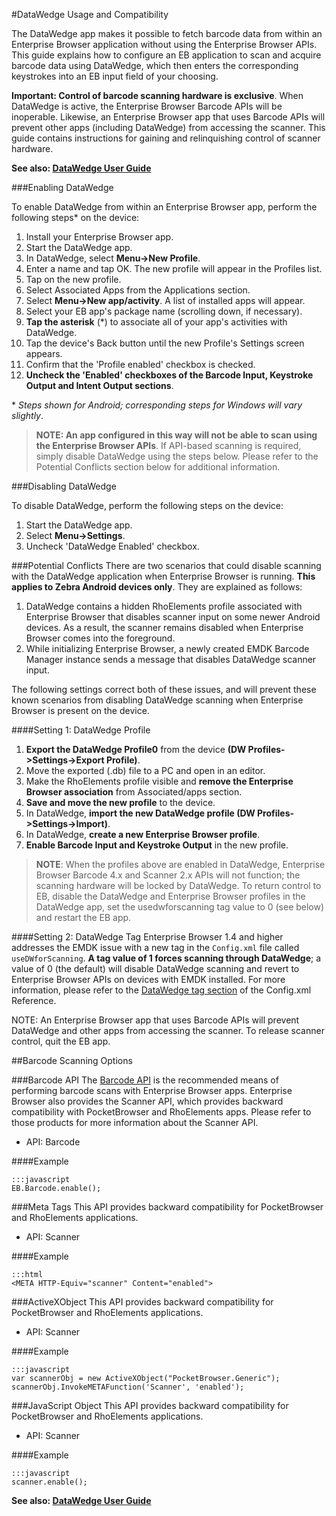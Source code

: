 #DataWedge Usage and Compatibility

The DataWedge app makes it possible to fetch barcode data from within an Enterprise Browser application without using the Enterprise Browser APIs. This guide explains how to configure an EB application to scan and acquire barcode data using DataWedge, which then enters the corresponding keystrokes into an EB input field of your choosing. 

**Important: Control of barcode scanning hardware is exclusive**. When DataWedge is active, the Enterprise Browser Barcode APIs will be inoperable. Likewise, an Enterprise Browser app that uses Barcode APIs will prevent other apps (including DataWedge) from accessing the scanner. This guide contains instructions for gaining and relinquishing control of scanner hardware. 

**See also: [DataWedge User Guide](https://launchpad.motorolasolutions.com/documents/dw_user_guide.html)** 

###Enabling DataWedge

To enable DataWedge from within an Enterprise Browser app, perform the following steps* on the device:

1. Install your Enterprise Browser app. 
2. Start the DataWedge app. 
3. In DataWedge, select **Menu->New Profile**. 
4. Enter a name and tap OK. The new profile will appear in the Profiles list. 
5. Tap on the new profile.
6. Select Associated Apps from the Applications section.
7. Select **Menu->New app/activity**. A list of installed apps will appear. 
8. Select your EB app's package name (scrolling down, if necessary).
9. **Tap the asterisk** (*) to associate all of your app's activities with DataWedge. 
10. Tap the device's Back button until the new Profile's Settings screen appears.
11. Confirm that the 'Profile enabled' checkbox is checked. 
12. **Uncheck the 'Enabled' checkboxes of the Barcode Input, Keystroke Output and Intent Output sections**. 

&#42; *Steps shown for Android; corresponding steps for Windows will vary slightly*.  

>**NOTE: An app configured in this way will not be able to scan using the Enterprise Browser APIs**. If API-based scanning is required, simply disable DataWedge using the steps below. Please refer to the Potential Conflicts section below for additional information. 

###Disabling DataWedge

To disable DataWedge, perform the following steps on the device:

1. Start the DataWedge app.
2. Select **Menu->Settings**.
3. Uncheck 'DataWedge Enabled' checkbox.

###Potential Conflicts
There are two scenarios that could disable scanning with the DataWedge application when Enterprise Browser is running. **This applies to Zebra Android devices only**. They are explained as follows:

1. DataWedge contains a hidden RhoElements profile associated with Enterprise Browser that disables scanner input on some newer Android devices. As a result, the scanner remains disabled when Enterprise Browser comes into the foreground.
2. While initializing Enterprise Browser, a newly created EMDK Barcode Manager instance sends a message that disables DataWedge scanner input.

The following settings correct both of these issues, and will prevent these known scenarios from disabling DataWedge scanning when Enterprise Browser is present on the device. 

####Setting 1: DataWedge Profile

1. **Export the DataWedge Profile0** from the device **(DW Profiles->Settings->Export Profile)**.
2. Move the exported (.db) file to a PC and open in an editor.
3. Make the RhoElements profile visible and **remove the Enterprise Browser association** from Associated/apps section.
4. **Save and move the new profile** to the device. 
5. In DataWedge, **import the new DataWedge profile (DW Profiles->Settings->Import)**.
5. In DataWedge, **create a new Enterprise Browser profile**.
6. **Enable Barcode Input and Keystroke Output** in the new profile.

> **NOTE**: When the profiles above are enabled in DataWedge, Enterprise Browser Barcode 4.x and Scanner 2.x APIs will not function; the scanning hardware will be locked by DataWedge. To return control to EB, disable the DataWedge and Enterprise Browser profiles in the DataWedge app, set the usedwforscanning tag value to 0 (see below) and restart the EB app. 

####Setting 2: DataWedge Tag
Enterprise Browser 1.4 and higher addresses the EMDK issue with a new tag in the `Config.xml` file called `useDWforScanning`. **A tag value of 1 forces scanning through DataWedge**; a value of 0 (the default) will disable DataWedge scanning and revert to Enterprise Browser APIs on devices with EMDK installed. For more information, please refer to the [DataWedge tag section](../guide/configreference?usedwforscanning) of the Config.xml Reference. 

NOTE: An Enterprise Browser app that uses Barcode APIs will prevent DataWedge and other apps from accessing the scanner. To release scanner control, quit the EB app.

##Barcode Scanning Options

###Barcode API
The [Barcode API](../api/barcode) is the recommended means of performing barcode scans with Enterprise Browser apps. Enterprise Browser also provides the Scanner API, which provides backward compatibility with PocketBrowser and RhoElements apps. Please refer to those products for more information about the Scanner API. 

* API: Barcode

####Example 

    :::javascript
    EB.Barcode.enable();

###Meta Tags
This API provides backward compatibility for PocketBrowser and RhoElements applications.

* API: Scanner

####Example 

    :::html
    <META HTTP-Equiv="scanner" Content="enabled">

###ActiveXObject
This API provides backward compatibility for PocketBrowser and RhoElements applications.

* API: Scanner

####Example 

    :::javascript
    var scannerObj = new ActiveXObject("PocketBrowser.Generic"); 
    scannerObj.InvokeMETAFunction('Scanner', 'enabled');

###JavaScript Object
This API provides backward compatibility for PocketBrowser and RhoElements applications.

* API: Scanner

####Example 

    :::javascript
    scanner.enable();

**See also: [DataWedge User Guide](https://launchpad.motorolasolutions.com/documents/dw_user_guide.html)** 

